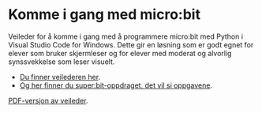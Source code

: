 # Komme i gang med micro:bit
Veileder for å komme i gang med å programmere micro:bit med Python i Visual Studio Code for Windows.
Dette gir en løsning som er godt egnet for elever som bruker skjermleser og for elever med moderat og alvorlig synssvekkelse som leser visuelt.

- [Du finner veilederen her](https://github.com/oivron/komme-i-gang-microbit/wiki/micro:bit-med-Python:-Komme-i-gang).
- [Og her finner du super:bit-oppdraget, det vil si oppgavene](https://github.com/oivron/komme-i-gang-microbit/blob/master/superbit-oppdraget.md).

[PDF-versjon av veileder](https://github.com/oivron/komme-i-gang-microbit/blob/master/microbit%20med%20Python%20-%20Komme%20i%20gang%201.0.pdf).
